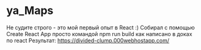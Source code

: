 # ya_Maps

Не судите строго - это мой первый опыт в React :) 
Собирал с помощью Create React App просто командой npm run build как написано в доках по react
Результат:
https://divided-clump.000webhostapp.com/
